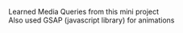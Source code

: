 Learned Media Queries from this mini project <br>
Also used GSAP (javascript library) for animations 

